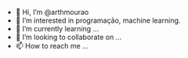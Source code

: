 - 👋 Hi, I’m @arthmourao
- 👀 I’m interested in programação, machine learning. 
- 🌱 I’m currently learning ...
- 💞️ I’m looking to collaborate on ...
- 📫 How to reach me ...

<!---
arthmourao/arthmourao is a ✨ special ✨ repository because its `README.md` (this file) appears on your GitHub profile.
You can click the Preview link to take a look at your changes.
--->
